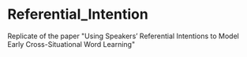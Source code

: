 # Referential_Intention
Replicate of the paper "Using Speakers’ Referential Intentions to Model Early Cross-Situational Word Learning"
